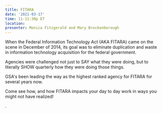 ```yaml
---
title: FITARA
date: '2021-03-17'
time: 11-11:30p ET
location:
presenter: Monica Fitzgerald and Mary Brockenborough
---
```


When the Federal Information Technology Act (AKA FITARA) came on the scene in December of 2014, its goal was to eliminate duplication and waste in information technology acquisition for the federal government.

Agencies were challenged not just to SAY what they were doing, but to literally SHOW quarterly how they were doing those things.

GSA's been leading the way as the highest ranked agency for FITARA for several years now.

Come see how, and how FITARA impacts your day to day work in ways you might not have realized!

.
